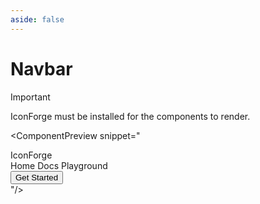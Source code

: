 ```yaml
---
aside: false
---
```

# Navbar
> [!IMPORTANT]
> IconForge must be installed for the components to render.
<div>

<ComponentPreview snippet="
<nav class='is-nav is-bg-coal-7 is-color-coal-10 is-px-[1.5rem] is-py-[0.75rem] is-flex is-justify-between is-items-center is-gap-[1rem]'>
  <a class='is-size-lg is-font-bold'>IconForge</a>
  <div class='is-flex is-gap-[1rem]'>
    <a class='is-color-coal-10 is-text-none hover:is-color-blue-6'>Home</a>
    <a class='is-color-coal-10 is-text-none hover:is-color-blue-6'>Docs</a>
    <a class='is-color-coal-10 is-text-none hover:is-color-blue-6'>Playground</a>
  </div>
  <button class='is-px-[0.75rem] is-py-[0.4rem] is-bg-blue-6 hover:is-bg-blue-7 is-color-white is-rounded-sm'>
    Get Started
  </button>
</nav>
"/>

</div>

